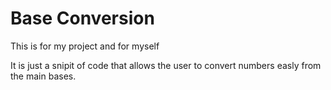 # Base Conversion
This is for my project and for myself

It is just a snipit of code that allows the user to convert numbers easly from the main bases. 
